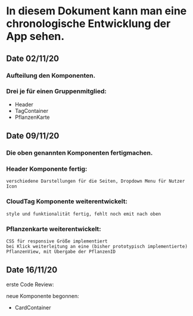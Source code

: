 # In diesem Dokument kann man eine chronologische Entwicklung der App sehen.

## Date 02/11/20
### Aufteilung den Komponenten.
### Drei je für einen Gruppenmitglied:

- Header
- TagContainer
- PflanzenKarte

## Date 09/11/20
### Die oben genannten Komponenten fertigmachen. <br>
### Header Komponente fertig:
    verschiedene Darstellungen für die Seiten, Dropdown Menu für Nutzer Icon

### CloudTag Komponente weiterentwickelt:
    style und funktionalität fertig, fehlt noch emit nach oben

### Pflanzenkarte weiterentwickelt:
    CSS für responsive Größe implementiert
    bei Klick weiterleitung an eine (bisher prototypisch implementierte) PflanzenView, mit Übergabe der PflanzenID

## Date 16/11/20
erste Code Review: <br>


neue Komponente begonnen: <br>
- CardContainer